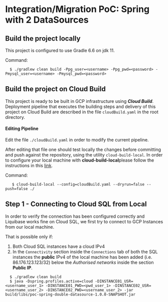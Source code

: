 # Integration/Migration PoC: Spring with 2 DataSources

## Build the project locally
This project is configured to use Gradle 6.6 on jdk 11.

Command:
```shell
  $ ./gradlew clean build -Ppg_user=<username> -Ppg_pwd=<password> -Pmysql_user=<username> -Pmysql_pwd=<password>
``` 

## Build the project on Cloud Build
This project is ready to be built in GCP infrastructure using ***Cloud Build***. Deployment pipeline that executes the building steps and delivery of this project on Cloud Build are described in the file `cloudBuild.yaml` in the root directory.

#### Editing Pipeline
Edit the file `./cloudBuild.yaml` in order to modify the current pipeline.

After editing that file one should test locally the changes before committing and push against the repository, using the utility `cloud-build-local`.
In order to configure your local machine with **cloud-build-local**please follow the instructions in this [link](https://cloud.google.com/cloud-build/docs/build-debug-locally).

Command:
```shell script
   $ cloud-build-local --config=cloudBuild.yaml --dryrun=false --push=false ./
``` 

## Step 1 - Connecting to Cloud SQL from Local
In order to verify the connection has been configured correctly and Liquibase works fine on Cloud SQL, we first try to connect to GCP Instances from our local machine.

That is possible only if: 
1. Both Cloud SQL instances have a cloud IPv4
2. In the `Connectivity` section inside the `Connections` tab of both the SQL instances the **public** IPv4 of the local machine has been added (i.e. 86.176.123.123/32) below the *Authorised networks* inside the section **Public IP**. 

```shell script
  $ ./gradlew clean build
  $ java -Dspring.profiles.active=cloud -DINSTANCE01_USR=<username_user_1> -DINSTANCE01_PWD=<pwd_user_1> -DINSTANCE02_USR=<username_user_2> -DINSTANCE02_PWD=<username_user_2> -jar build/libs/poc-spring-double-datasource-1.0.0-SNAPSHOT.jar
```


